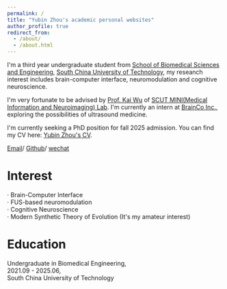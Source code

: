 ```yaml
---
permalink: /
title: "Yubin Zhou's academic personal websites"
author_profile: true
redirect_from: 
  - /about/
  - /about.html
---
```


I'm a third year undergraduate student from [School of Biomedical Sciences and Engineering](https://www2.scut.edu.cn/bmse/), [South China University of Technology](https://www.scut.edu.cn/), my reseanch interest includes brain-computer interface, neuromodulation and cognitive neuroscience.

I'm very fortunate to be advised by [Prof. Kai Wu](https://www.scholat.com/wukai) of [SCUT MINI(Medical Information and Neuroimaging) Lab](https://www.scholat.com/wukai). I'm currently an intern at [BrainCo Inc.](https://www.brainco.cn/), exploring the possibilities of ultrasound medicine.

I'm currently seeking a PhD position for fall 2025 admission.
You can find my CV here: [Yubin Zhou's CV](../files/YubinZhou_CV.pdf).

[Email](mailto:yubinzhoubme@outlook.com)/ [Github](https://github.com/troychowzyb)/ [wechat](../images/wechat.png)

Interest
======
· Brain-Computer Interface  
· FUS-based neuromodulation  
· Cognitive Neuroscience  
· Modern Synthetic Theory of Evolution (It's my amateur interest)

Education
======
Undergraduate in Biomedical Engineering,  
2021.09 - 2025.06,  
South China University of Technology
